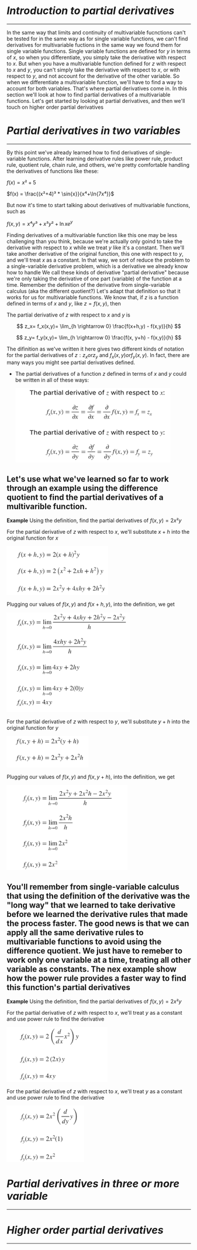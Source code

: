 # *Introduction to partial derivatives*
---
In the same way that limits and continuity of multivariable fucnctions can't be tested for in the same way as for single variable functions, we can't find derivatives for multivariable fuctions in the same way we found them for single variable functions.
Single variable functions are defined for $y$ in terms of $x$, so when you differentiate, you simply take the derivative with respect to $x$. But when you have a multivariable function defined for $z$ with respect to $x$ and $y$, you can't simply take the derivative with respect to $x$, or with respect to $y$, and not account for the derivative of the other variable.
So when we differentiate a multivariable function, we'll have to find a way to account for both variables. That's where partial derivatives come in.
In this section we'll look at how to find partial derivatives of a multivariable functions. Let's get started by looking at partial derivatives, and then we'll touch on higher order partial derivatives

# *Partial derivatives in two variables*
---
By this point we've already learned how to find derivatives of single-variable functions. After learning derivative rules like power rule, product rule, quotient rule, chain rule, and others, we're pretty comfortable handling the derivatives of functions like these:

$f(x) = x² + 5$

$f(x) = \frac{(x²+4)³ * \sin{x}}{x⁴+\ln{7x⁴}}$

But now it's time to start talking about derivatives of multivariable functions, such as 

$f(x,y) = x⁴y³ + x³y²+\ln{xe^{y}}$

Finding derivatives of a multivariable function like this one may be less challenging than you think, because we're actually only goind to take the derivative with respect to $x$ while we treat $y$ like it's a constant. Then we'll take another derivative of the original function, this one with respect to $y$, and we'll treat $x$ as a constant.
In that way, we sort of reduce the problem to a single-variable derivative problem, which is a derivative we already know how to handle
We call these kinds of derivative "partial derivative" because we're only taking the derivative of one part (variable) of the function at a time. Remember the definition of the derivative from single-variable calculus (aka the different quotient?) Let's adapt that definition so that it works for us for multivariable functions.
We know that, if $z$ is a function defined in terms of $x$ and $y$, like $z=f(x,y)$, then 
    
The partial derivative of $z$ with respect to $x$ and $y$ is
  
  $$
  z_x= f_x(x,y)= \lim_{h \rightarrow 0} \frac{f(x+h,y) - f(x,y)}{h}
  $$

  $$
  z_y= f_y(x,y)= \lim_{h \rightarrow 0} \frac{f(x, y+h) - f(x,y)}{h}
  $$

The difinition as we've written it here gives two different kinds of notation for the partial derivatives of $z: z_x or z_y$ and $f_x(x,y) or f_y(x,y)$. In fact, there are many ways you might see partial derivatives defined.
* The partial derivatives of a function $z$ defined in terms of $x$ and $y$ could be written in all of these ways:
  
  ![derivatives1](image.png)

Let's use what we've learned so far to work through an example using the difference quotient to find the partial derivatives of a multivarible function.
---
**Example**
Using the definition, find the partial derivatives of $f(x,y)=2x²y$

For the partial derivative of $z$ with respect to $x$, we'll substitute $x+h$ into the original function for $x$

![ex1](image-1.png)

Plugging our values of $f(x,y)$ and $f(x+h, y)$, into the definition, we get

![ex2](image-2.png)

For the partial derivative of $z$ with respect to $y$, we'll substitute $y+h$ into the original function for $y$

![ex3](image-3.png)

Plugging our values of $f(x,y)$ and $f(x, y+h)$, into the definition, we get

![ex4](image-4.png)

You'll remember from single-variable calculus that using the definition of the derivative was the "long way" that we learned to take derivative before we learned the derivative rules that made the process faster. The good news is that we can apply all the same derivative rules to multivariable functions to avoid using the difference quotient. We just have to remeber to work only one variable at a time, treating all other variable as constants. 
The nex example show how the power rule provides a faster way to find this function's partial derivatives
---
**Example**
Using the definition, find the partial derivatives of $f(x,y) = 2x²y$

For the partial derivative of $z$ with respect to $x$, we'll treat $y$ as a constant and use power rule to find the derivative

![ex5](image-8.png)

For the partial derivative of $z$ with respect to $x$, we'll treat $y$ as a constant and use power rule to find the derivative

![ex6](image-5.png)

# *Partial derivatives in three or more variable*
---

# *Higher order partial derivatives*
---